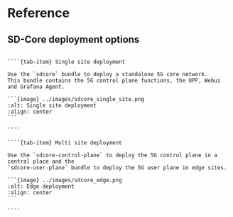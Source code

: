 # Reference

## SD-Core deployment options

`````{tab-set}
    
````{tab-item} Single site deployment

Use the `sdcore` bundle to deploy a standalone 5G core network.
This bundle contains the 5G control plane functions, the UPF, Webui and Grafana Agent.

```{image} ../images/sdcore_single_site.png
:alt: Single site deployment
:align: center
```

````

````{tab-item} Multi site deployment

Use the `sdcore-control-plane` to deploy the 5G control plane in a central place and the 
`sdcore-user-plane` bundle to deploy the 5G user plane in edge sites.

```{image} ../images/sdcore_edge.png
:alt: Edge deployment
:align: center
```

````

`````
